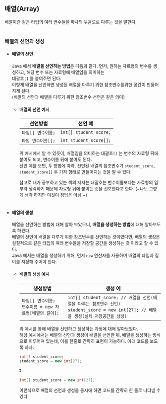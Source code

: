 ## 배열(Array)
배열이란 같은 타입의 여러 변수들을 하나의 묶음으로 다루는 것을 말한다.<br><br>
### 배열의 선언과 생성
- #### 배열의 선언
  Java 에서 **배열을 선언하는 방법**은 다음과 같다. 먼저, 원하는 자료형의 변수를 생성하고, 해당 변수 또는 자료형에 배열임을 의미하는 <br>
  대괄호`[]` 를 붙여주면 된다.<br>
  이렇게 배열을 선언하면 생성된 배열을 다루기 위한 참조변수를위한 공간이 만들어지게 된다. <br>
  (배열의 선언과 배열을 다루기 위한 참조변수 선언은 같은 의미)
  - #### 배열의 선언 예시
    |선언방법|선언 예|
    |---|---|
    |`타입[] 변수이름;`|`int[] student_score;`|
    |`타입 변수이름[];`|`int student_score[];`|
  
    위 예시에서 알 수 있듯이, 배열임을 의미하는 대괄호`[]` 는 변수의 자료형 뒤에 붙여도 되고, 변수이름 뒤에 붙여도 된다.<br>
    선언 예를 보면, 두 방법에 따라, 선언된 배열의 참조변수가 `student_score`, `student_score[]` 두 가지 형태로 만들어지는 것을 알 수 있다.<br>
  
    참고로 내가 공부하고 있는 책의 저자는 대괄호는 변수이름보다는 자료형의 일부라 생각하기 때문에 자료형 뒤에 붙이는 것을 선호한다고 한다. (~나도 그렇게 생각 하지만 이것이 정답은 아님!~)<br><br>
- #### 배열의 생성  
  배열을 선언하는 방법에 대해 알아 보았으니, **배열을 생성하는 방법**에 대해 알아보도록 하겠다. <br>
  배열의 선언이 배열을 다루기 위한 참조변수를 선언하는 것이였다면, 배열의 생성은 실질적으로 같은 타입의 여러 변수들을 저장할 공간을 생성하는 것 이라고 할 수 있다.<br>
  Java 에서는 배열을 생성하기 위해,  먼저 `new` 연산자를 사용하며 배열의 타입과 길이를 지정해 주어야 한다. 
  
  - #### 배열의 생성 예시
    |생성방법|생성 예|
    |---|---|
    |`타입[] 변수이름;`<br> `변수이름 = new 자료형[배열의 길이];`|`int[] student_score; // 배열을 선언(배열을 다루는 참조변수 선언)` <br> `student_score = new int[27]; // 배열을 생성(실제 저장공간을 생성)`|
    
    위 예시를 통해 배열을 선언하고 생성하는 과정에 대해 알아보았다.<br> 
    해당 예시에서는 배열의 선언과 생성이 배열을 선언한 뒤, 배열을 생성하는 방식으로 이루어져 있는데, 이를 한줄로 간략히 표현이 가능하다. 아래 코드를 보도록 하자. 
    
    ```java
    int[] student_score;
    student_score = new int[27];
    ```
    
    ⏬
    
    ```java
    int[] student_score = new int[27];
    ```
    이런식으로 배열의 선언과 생성을 동시에 하면 코드를 간략히 한 줄로 나타낼 수 있다. 
    
    
    
    
  
  

  
